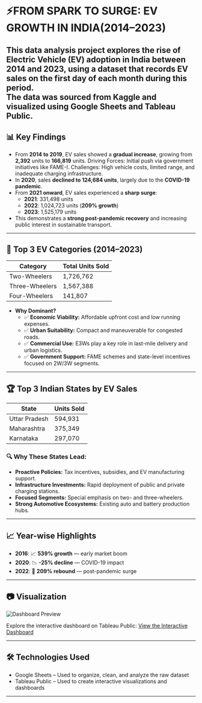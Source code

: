 # ⚡FROM SPARK TO SURGE: EV GROWTH IN INDIA(2014–2023)

This data analysis project explores the rise of Electric Vehicle (EV) adoption in India between 2014 and 2023, using a dataset that records **EV sales on the first day of each month** during this period.  
The data was sourced from **Kaggle** and visualized using **Google Sheets** and **Tableau Public**.
---

## 📊 Key Findings

- From **2014 to 2019**, EV sales showed a **gradual increase**, growing from **2,392** units to **166,819** units.
  Driving Forces: Initial push via government initiatives like FAME-I.
  Challenges: High vehicle costs, limited range, and inadequate charging infrastructure.
- In **2020**, sales **declined to 124,684 units**, largely due to the **COVID-19 pandemic**.
- From **2021 onward**, EV sales experienced a **sharp surge**:
  - **2021**: 331,498 units
  - **2022**: 1,024,723 units (**209% growth**)
  - **2023**: 1,525,179 units  
- This demonstrates a **strong post-pandemic recovery** and increasing public interest in sustainable transport.

---

## 🛵 Top 3 EV Categories (2014–2023)

| Category         | Total Units Sold |
|------------------|------------------|
| Two-Wheelers     | 1,726,762        |
| Three-Wheelers   | 1,567,388        |
| Four-Wheelers    | 141,807          |

- **Why Dominant?**
  - ✅ **Economic Viability:** Affordable upfront cost and low running expenses.
  - ✅ **Urban Suitability:** Compact and maneuverable for congested roads.
  - ✅ **Commercial Use:** E3Ws play a key role in last-mile delivery and urban logistics.
  - ✅ **Government Support:** FAME schemes and state-level incentives focused on 2W/3W segments.

---

## 🏆 Top 3 Indian States by EV Sales

| State            | Units Sold |
|------------------|------------|
| Uttar Pradesh    | 594,931    |
| Maharashtra      | 375,349    |
| Karnataka        | 297,070    |

### 🔍 Why These States Lead:

- **Proactive Policies:** Tax incentives, subsidies, and EV manufacturing support.
- **Infrastructure Investments:** Rapid deployment of public and private charging stations.
- **Focused Segments:** Special emphasis on two- and three-wheelers.
- **Strong Automotive Ecosystems:** Existing auto and battery production hubs.

---

## 📈 Year-wise Highlights

- **2016**: 📈 **539% growth** — early market boom
- **2020**: 📉 **-25% decline** — COVID-19 impact
- **2022**: 🚀 **209% rebound** — post-pandemic surge

---

## 📷 Visualization
![Dashboard Preview]()

Explore the interactive dashboard on Tableau Public:
[View the Interactive Dashboard](https://public.tableau.com/app/profile/angel.francis7553/viz/EVTrendInIndia2014-2023/EVGrowth)

---

## 🛠️ Technologies Used

- Google Sheets – Used to organize, clean, and analyze the raw dataset
- Tableau Public – Used to create interactive visualizations and dashboards

---


